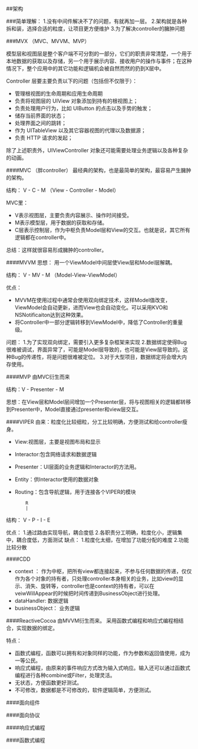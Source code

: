##架构

###简单理解：
1.没有中间件解决不了的问题，有就再加一层。
2.架构就是各种拆和装，选择合适的粒度，让项目更方便维护
3.为了解决controller的臃肿问题

###MVX  （MVC、MVVM、MVP）

模型层和视图层是整个客户端不可分割的一部分，它们的职责非常清楚，一个用于本地数据的获取以及存储，另一个用于展示内容、接收用户的操作与事件；在这种情况下，整个应用中的其它功能和逻辑机会被自然而然的扔到X层中。

Controller 层要主要负责以下的问题（包括但不仅限于）：

- 管理根视图的生命周期和应用生命周期
- 负责将视图层的 UIView 对象添加到持有的根视图上；
- 负责处理用户行为，比如 UIButton 的点击以及手势的触发；
- 储存当前界面的状态；
- 处理界面之间的跳转；
- 作为 UITableView 以及其它容器视图的代理以及数据源；
- 负责 HTTP 请求的发起；

除了上述职责外，UIViewController 对象还可能需要处理业务逻辑以及各种复杂的动画。

####MVC （胖controller）
最经典的架构，也是最简单的架构，最容易产生臃肿的架构。

结构： V - C - M （View - Controller - Model）

MVC里：
- V表示视图层，主要负责内容展示、操作时间接受。
- M表示模型层，用于数据的获取和存储。
- C层表示控制层，作为中枢负责Model层和View的交互。也就是说，其它所有逻辑都在controller中。

总结：这样就很容易形成臃肿的controller。


####MVVM
思想：
用一个ViewModel中间层使View层和Model层解耦。

结构： V - MV - M （Model-View-ViewModel）

优点：
- MVVM在使用过程中通常会使用双向绑定技术，这样Model值改变，ViewModel会自动更新，进而View也会自动变化。可以采用KVO和NSNotificaiton达到这种效果。
- 将Controller中一部分逻辑转移到ViewModel中，降低了Controller的重量级。

问题：
1.为了实现双向绑定，需要引入更多复杂框架来实现
2.数据绑定使得Bug很难被调试，界面异常了，可能是Model层导致的，也可能是View层导致的。这种Bug的传递性，将是问题很难被定位。
3.对于大型项目，数据绑定将会增大内存使用。

####MVP
由MVC衍生而来

结构：V - Presenter - M

思想：在View层和Model层间增加一个Presenter层，将与视图相关的逻辑都转移到Presenter中，Model直接通过presenter和view层交互。

####VIPER
由来：粒度化比较细粒，分工比较明确，方便测试和给controller瘦身。

- View:视图层，主要是视图布局和显示
- Interactor:包含网络请求和数据逻辑
- Presenter：UI层面的业务逻辑和Interactor的方法用。
- Entity：供Interactor使用的数据对象
- Routing：包含导航逻辑，用于连接各个VIPER的模块

		  R
		  |
结构： V - P - I - E

优点：
1.通过路由实现导航，耦合度低
2.各职责分工明确，粒度化小，逻辑集中，耦合度低，方面测试
缺点：
1.粒度化太细，在增加了功能分配的难度
2.功能比较分散

####CDD
- context ： 作为中枢，把所有view都连接起来，不参与任何数据的传递，仅仅作为各个对象的持有者，只处理controller本身相关的业务，比如view的显示、消失、旋转等，controller也是context的持有者，可以在veiwWillAppear的时候把时间传递到BusinessObject进行处理。
- dataHandler: 数据逻辑
- businessObject： 业务逻辑

####ReactiveCocoa
由MVVM衍生而来。
采用函数式编程和响应式编程相结合，实现数据的绑定。

特点：
- 函数式编程，函数可以拥有和对象同样的功能，作为参数和返回值使用，成为一等公民。
- 响应式编程，由原来的事件响应方式改为输入式响应。输入还可以通过函数式编程进行各种combine或Filter，处理灵活。
- 无状态，方便函数更好测试。
- 不可修改，数据都是不可修改的，软件逻辑简单，方便测试。

####面向组件

####面向协议

####响应式编程

####函数式编程

